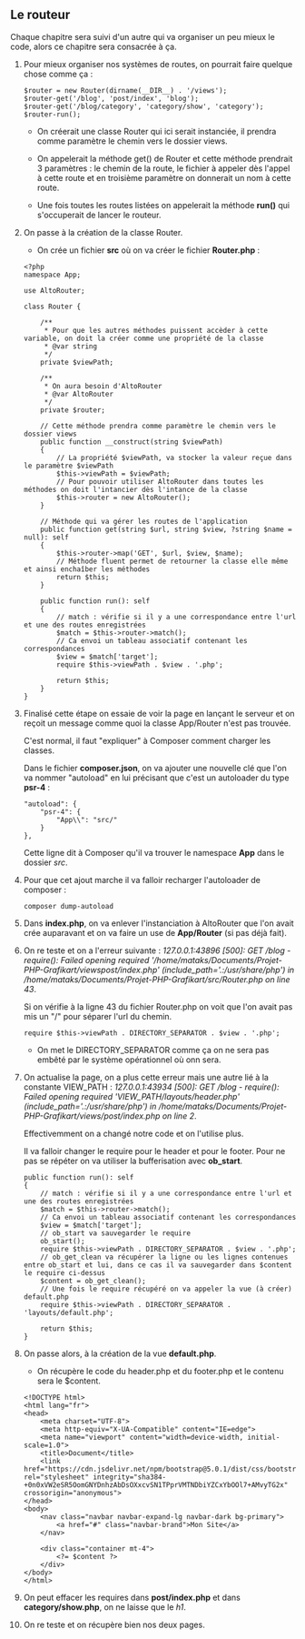 ## Le routeur

Chaque chapitre sera suivi d'un autre qui va organiser un peu mieux le code, alors ce chapitre sera consacrée à ça.

1. Pour mieux organiser nos systèmes de routes, on pourrait faire quelque chose comme ça :

    ```
    $router = new Router(dirname(__DIR__) . '/views');
    $router-get('/blog', 'post/index', 'blog');
    $router-get('/blog/category', 'category/show', 'category');
    $router-run();
    ```

    - On créerait une classe Router qui ici serait instanciée, il prendra comme paramètre le chemin vers le dossier views.

    - On appelerait la méthode get() de Router et cette méthode prendrait 3 paramètres : le chemin de la route, le fichier à appeler dès l'appel à cette route et en troisième paramètre on donnerait un nom à cette route.

    - Une fois toutes les routes listées on appelerait la méthode **run()** qui s'occuperait de lancer le routeur.

2. On passe à la création de la classe Router.

    - On crée un fichier **src** où on va créer le fichier **Router.php** :

    ```
    <?php
    namespace App;

    use AltoRouter;

    class Router {

        /**
         * Pour que les autres méthodes puissent accèder à cette variable, on doit la créer comme une propriété de la classe
         * @var string
         */
        private $viewPath; 

        /**
         * On aura besoin d'AltoRouter 
         * @var AltoRouter
         */
        private $router;

        // Cette méthode prendra comme paramètre le chemin vers le dossier views
        public function __construct(string $viewPath)
        {
            // La propriété $viewPath, va stocker la valeur reçue dans le paramètre $viewPath
            $this->viewPath = $viewPath;
            // Pour pouvoir utiliser AltoRouter dans toutes les méthodes on doit l'intancier dès l'intance de la classe
            $this->router = new AltoRouter();
        }

        // Méthode qui va gérer les routes de l'application
        public function get(string $url, string $view, ?string $name = null): self
        {
            $this->router->map('GET', $url, $view, $name);
            // Méthode fluent permet de retourner la classe elle même et ainsi enchaîber les méthodes
            return $this;
        }

        public function run(): self
        {
            // match : vérifie si il y a une correspondance entre l'url et une des routes enregistrées
            $match = $this->router->match();
            // Ca envoi un tableau associatif contenant les correspondances
            $view = $match['target'];
            require $this->viewPath . $view . '.php';

            return $this;
        }
    }
    ```

3. Finalisé cette étape on essaie de voir la page en lançant le serveur et on reçoit un message comme quoi la classe App/Router n'est pas trouvée.

    C'est normal, il faut "expliquer" à Composer comment charger les classes.

    Dans le fichier **composer.json**, on va ajouter une nouvelle clé que l'on va nommer "autoload" en lui précisant que c'est un autoloader du type **psr-4** :

    ```
    "autoload": {
        "psr-4": {
            "App\\": "src/"
        }
    },
    ```

    Cette ligne dit à Composer qu'il va trouver le namespace **App** dans le dossier *src*.

4. Pour que cet ajout marche il va falloir recharger l'autoloader de composer :

    ```
    composer dump-autoload
    ```

5. Dans **index.php**, on va enlever l'instanciation à AltoRouter que l'on avait crée auparavant et on va faire un use de **App/Router** (si pas déjà fait).

6. On re teste et on a l'erreur suivante : *127.0.0.1:43896 [500]: GET /blog - require(): Failed opening required '/home/mataks/Documents/Projet-PHP-Grafikart/viewspost/index.php' (include_path='.:/usr/share/php') in /home/mataks/Documents/Projet-PHP-Grafikart/src/Router.php on line 43*.

    Si on vérifie à la ligne 43 du fichier Router.php on voit que l'on avait pas mis un "/" pour séparer l'url du chemin.

    ```
    require $this->viewPath . DIRECTORY_SEPARATOR . $view . '.php';
    ```

    - On met le DIRECTORY_SEPARATOR comme ça on ne sera pas embêté par le système opérationnel où onn sera.

7. On actualise la page, on a plus cette erreur mais une autre lié à la constante VIEW_PATH : *127.0.0.1:43934 [500]: GET /blog - require(): Failed opening required 'VIEW_PATH/layouts/header.php' (include_path='.:/usr/share/php') in /home/mataks/Documents/Projet-PHP-Grafikart/views/post/index.php on line 2*.

    Effectivemment on a changé notre code et on l'utilise plus.

    Il va falloir changer le require pour le header et pour le footer. Pour ne pas se répéter on va utiliser la bufferisation avec **ob_start**.

    ```
    public function run(): self
    {
        // match : vérifie si il y a une correspondance entre l'url et une des routes enregistrées
        $match = $this->router->match();
        // Ca envoi un tableau associatif contenant les correspondances
        $view = $match['target'];
        // ob_start va sauvegarder le require
        ob_start();
        require $this->viewPath . DIRECTORY_SEPARATOR . $view . '.php';
        // ob_get_clean va récupérer la ligne ou les lignes contenues entre ob_start et lui, dans ce cas il va sauvegarder dans $content le require ci-dessus
        $content = ob_get_clean();
        // Une fois le require récupéré on va appeler la vue (à créer) default.php
        require $this->viewPath . DIRECTORY_SEPARATOR . 'layouts/default.php';

        return $this;
    }
    ```

8. On passe alors, à la création de la vue **default.php**.

    - On récupère le code du header.php et du footer.php et le contenu sera le $content.

    ```
    <!DOCTYPE html>
    <html lang="fr">
    <head>
        <meta charset="UTF-8">
        <meta http-equiv="X-UA-Compatible" content="IE=edge">
        <meta name="viewport" content="width=device-width, initial-scale=1.0">
        <title>Document</title>
        <link href="https://cdn.jsdelivr.net/npm/bootstrap@5.0.1/dist/css/bootstrap.min.css" rel="stylesheet" integrity="sha384-    +0n0xVW2eSR5OomGNYDnhzAbDsOXxcvSN1TPprVMTNDbiYZCxYbOOl7+AMvyTG2x" crossorigin="anonymous">
    </head>
    <body>
        <nav class="navbar navbar-expand-lg navbar-dark bg-primary">
            <a href="#" class="navbar-brand">Mon Site</a>
        </nav>

        <div class="container mt-4">
            <?= $content ?>
        </div>
    </body>
    </html>
    ```

9. On peut effacer les requires dans **post/index.php** et dans **category/show.php**, on ne laisse que le *h1*.

10. On re teste et on récupère bien nos deux pages.





